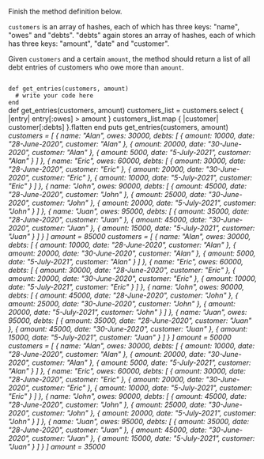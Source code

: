 Finish the method definition below.

`customers` is an array of hashes, each of which has three keys: "name", "owes" and "debts". "debts" again stores an array of hashes, each of which has three keys: "amount", "date" and "customer".

Given `customers` and a certain `amount`, the method should return a list of all debt entries of customers who owe more than `amount`.

<codeblock language="ruby" type="exercise" testMode="multipleInput">
<code>
def get_entries(customers, amount)
  # write your code here
end
</code>

<solution>
def get_entries(customers, amount)
  customers_list = customers.select { |entry| entry[:owes] > amount }
  customers_list.map  { |customer| customer[:debts] }.flatten
end
</solution>

<testcases>
<caller>
puts get_entries(customers, amount)
</caller>
<testcase>
<i>
customers = [
  {
    name: "Alan",
    owes: 30000,
    debts: [
      {
        amount: 10000,
        date: "28-June-2020",
        customer: "Alan"
      },
      {
        amount: 20000,
        date: "30-June-2020",
        customer: "Alan"
      },
      {
        amount: 5000,
        date: "5-July-2021",
        customer: "Alan"
      }
    ]
  },
  {
    name: "Eric",
    owes: 60000,
    debts: [
      {
        amount: 30000,
        date: "28-June-2020",
        customer: "Eric"
      },
      {
        amount: 20000,
        date: "30-June-2020",
        customer: "Eric"
      },
      {
        amount: 10000,
        date: "5-July-2021",
        customer: "Eric"
      }
    ]
  },
  {
    name: "John",
    owes: 90000,
    debts: [
      {
        amount: 45000,
        date: "28-June-2020",
        customer: "John"
      },
      {
        amount: 25000,
        date: "30-June-2020",
        customer: "John"
      },
      {
        amount: 20000,
        date: "5-July-2021",
        customer: "John"
      }
    ]
  },
  {
    name: "Juan",
    owes: 95000,
    debts: [
      {
        amount: 35000,
        date: "28-June-2020",
        customer: "Juan"
      },
      {
        amount: 45000,
        date: "30-June-2020",
        customer: "Juan"
      },
      {
        amount: 15000,
        date: "5-July-2021",
        customer: "Juan"
      }
    ]
  }
]
amount = 85000
</i>
</testcase>
<testcase>
<i>
customers = [
  {
    name: "Alan",
    owes: 30000,
    debts: [
      {
        amount: 10000,
        date: "28-June-2020",
        customer: "Alan"
      },
      {
        amount: 20000,
        date: "30-June-2020",
        customer: "Alan"
      },
      {
        amount: 5000,
        date: "5-July-2021",
        customer: "Alan"
      }
    ]
  },
  {
    name: "Eric",
    owes: 60000,
    debts: [
      {
        amount: 30000,
        date: "28-June-2020",
        customer: "Eric"
      },
      {
        amount: 20000,
        date: "30-June-2020",
        customer: "Eric"
      },
      {
        amount: 10000,
        date: "5-July-2021",
        customer: "Eric"
      }
    ]
  },
  {
    name: "John",
    owes: 90000,
    debts: [
      {
        amount: 45000,
        date: "28-June-2020",
        customer: "John"
      },
      {
        amount: 25000,
        date: "30-June-2020",
        customer: "John"
      },
      {
        amount: 20000,
        date: "5-July-2021",
        customer: "John"
      }
    ]
  },
  {
    name: "Juan",
    owes: 95000,
    debts: [
      {
        amount: 35000,
        date: "28-June-2020",
        customer: "Juan"
      },
      {
        amount: 45000,
        date: "30-June-2020",
        customer: "Juan"
      },
      {
        amount: 15000,
        date: "5-July-2021",
        customer: "Juan"
      }
    ]
  }
]
amount = 50000
</i>
</testcase>
<testcase>
<i>
customers = [
  {
    name: "Alan",
    owes: 30000,
    debts: [
      {
        amount: 10000,
        date: "28-June-2020",
        customer: "Alan"
      },
      {
        amount: 20000,
        date: "30-June-2020",
        customer: "Alan"
      },
      {
        amount: 5000,
        date: "5-July-2021",
        customer: "Alan"
      }
    ]
  },
  {
    name: "Eric",
    owes: 60000,
    debts: [
      {
        amount: 30000,
        date: "28-June-2020",
        customer: "Eric"
      },
      {
        amount: 20000,
        date: "30-June-2020",
        customer: "Eric"
      },
      {
        amount: 10000,
        date: "5-July-2021",
        customer: "Eric"
      }
    ]
  },
  {
    name: "John",
    owes: 90000,
    debts: [
      {
        amount: 45000,
        date: "28-June-2020",
        customer: "John"
      },
      {
        amount: 25000,
        date: "30-June-2020",
        customer: "John"
      },
      {
        amount: 20000,
        date: "5-July-2021",
        customer: "John"
      }
    ]
  },
  {
    name: "Juan",
    owes: 95000,
    debts: [
      {
        amount: 35000,
        date: "28-June-2020",
        customer: "Juan"
      },
      {
        amount: 45000,
        date: "30-June-2020",
        customer: "Juan"
      },
      {
        amount: 15000,
        date: "5-July-2021",
        customer: "Juan"
      }
    ]
  }
]
amount = 35000
</i>
</testcase>
</testcases>
</codeblock>
